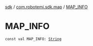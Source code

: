 [sdk](../index.md) / [com.robotemi.sdk.map](index.md) / [MAP_INFO](./-m-a-p_-i-n-f-o.md)

# MAP_INFO

`const val MAP_INFO: `[`String`](https://kotlinlang.org/api/latest/jvm/stdlib/kotlin/-string/index.html)